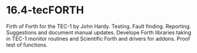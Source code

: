 # 16.4-tecFORTH
Firth of Forth for the TEC-1 by John Hardy. Testing. Fault finding. Reporting. Suggestions and document manual updates. Develope Forth libraries taking in TEC-1 monitor routines and Scientific Forth and drivers for addons. Proof test of functions.
